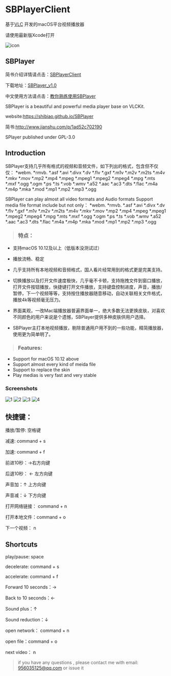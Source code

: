 # SBPlayerClient
基于[VLC](http://www.videolan.org/) 开发的macOS平台视频播放器

请使用最新版Xcode打开

![icon](https://github.com/shibiao/SBPlayerClient/blob/master/images/icon32%402x.png)

## SBPlayer
简书介绍详情请点击：[SBPlayerClient](http://www.jianshu.com/p/1ad52c702190)

下载地址：[SBPlayer_v1.0](https://pan.baidu.com/s/1migCD8O)

中文使用方法请点击：[教你熟练使用SBPlayer](http://www.jianshu.com/p/bd9716cafd38)

SBPlayer is a beautiful and powerful media player base on VLCKit.
 
website:https://shibiao.github.io/SBPlayer
 
简书:http://www.jianshu.com/p/1ad52c702190

SPlayer published under GPL-3.0

## Introduction

SBPlayer支持几乎所有格式的视频和音频文件，如下列出的格式，包含但不仅仅：
*webm. *rmvb. *.asf *.avi *.divx *.dv *.flv *.gxf *.m1v *.m2v *.m2ts *.m4v *.mkv *.mov *.mp2 *.mp4 *.mpeg *.mpeg1 *.mpeg2 *.mpeg4 *.mpg *.mts *.mxf *.ogg *.ogm *.ps *.ts *.vob *.wmv *.a52 *.aac *.ac3 *.dts *.flac *.m4a *.m4p *.mka *.mod *.mp1 *.mp2 *.mp3 *.ogg

SBPlayer can play almost all video formats and Audio formats
Support media file format include but not only： *webm. *rmvb. *.asf *.avi *.divx *.dv *.flv *.gxf *.m1v *.m2v *.m2ts *.m4v *.mkv *.mov *.mp2 *.mp4 *.mpeg *.mpeg1 *.mpeg2 *.mpeg4 *.mpg *.mts *.mxf *.ogg *.ogm *.ps *.ts *.vob *.wmv *.a52 *.aac *.ac3 *.dts *.flac *.m4a *.m4p *.mka *.mod *.mp1 *.mp2 *.mp3 *.ogg

> ### 特点：
* 支持macOS 10.12及以上（低版本没测试过）

* 播放流畅、稳定

* 几乎支持所有本地视频和音频格式，国人看片经常用到的格式更是完美支持。

* 切换播放以及打开文件速度极快，几乎毫不卡顿，支持拖拽文件到窗口播放，打开文件按钮播放，快捷键打开文件播放，支持键盘控制进度，声音，播放/暂停，下一个视频等等，支持按住播放器随意移动，自动关联相关文件格式，播放4k等视频毫无压力。

* 界面美观，一改Mac端播放器普遍界面单一，绝大多数无法更换皮肤，对喜欢不同颜色的用户来说是个遗憾，SBPlayer提供多种皮肤供用户选择。

* SBPlayer主打本地视频播放，剔除普通用户用不到的一些功能，精简播放器，使用更为简单明了。

> ### Features:
* Support for macOS 10.12 above
* Support almost every kind of meida file 
* Support to replace the skin
* Play medias is very fast and very stable

### Screenshots
![1](https://github.com/shibiao/SBPlayerClient/blob/master/images/0x0ss.jpg)
![2](https://github.com/shibiao/SBPlayerClient/blob/master/images/0x0ss%20(3).jpg)
![3](https://github.com/shibiao/SBPlayerClient/blob/master/images/0x0ss%20(2).jpg)
![4](https://github.com/shibiao/SBPlayerClient/blob/master/images/0x0ss1.jpg)

## 快捷键：

播放/暂停: 空格键
 
减速: command + s 

加速: command + f  

前进10秒：→右方向键

后退10秒： ← 左方向键

声音加：↑ 上方向键

声音减：↓ 下方向键

打开网络链接： command + n 

打开本地文件：command + o

下一个视频： n

## Shortcuts

play/pause: space

decelerate: command + s

accelerate: command + f

Forward 10 seconds：→

Back to 10 seconds：← 

Sound plus：↑ 

Sound reduction：↓ 

open network： command + n

open file：command + o

next video： n

> if you have any questions , please contact me 
with email: 956035125@qq.com or issue it
